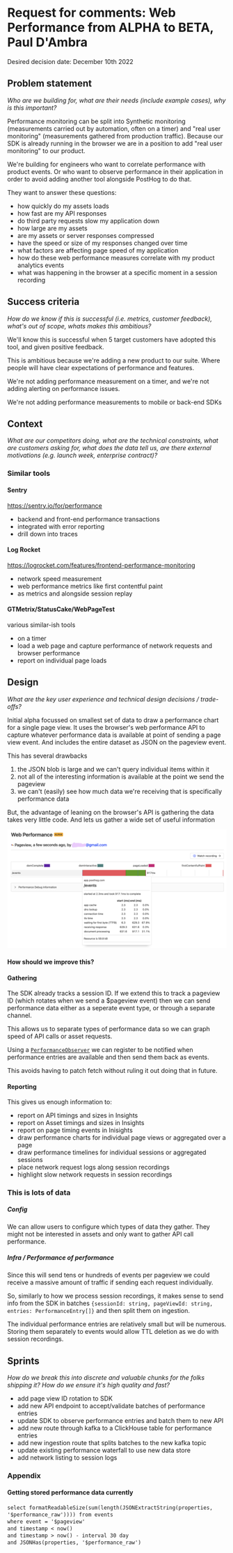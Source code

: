 # Request for comments: Web Performance from ALPHA to BETA, Paul D'Ambra

Desired decision date: December 10th 2022

## Problem statement
*Who are we building for, what are their needs (include example cases), why is this important?*

Performance monitoring can be split into Synthetic monitoring (measurements carried out by automation, often on a timer) and "real user monitoring" (measurements gathered from production traffic). Because our SDK is already running in the browser we are in a position to add "real user monitoring" to our product.

We're building for engineers who want to correlate performance with product events. Or who want to observe performance in their application in order to avoid adding another tool alongside PostHog to do that.

They want to answer these questions:

* how quickly do my assets loads
* how fast are my API responses
* do third party requests slow my application down
* how large are my assets
* are my assets or server responses compressed 
* have the speed or size of my responses changed over time
* what factors are affecting page speed of my application
* how do these web performance measures correlate with my product analytics events
* what was happening in the browser at a specific moment in a session recording

## Success criteria
*How do we know if this is successful (i.e. metrics, customer feedback), what's out of scope, whats makes this ambitious?*

We'll know this is successful when 5 target customers have adopted this tool, and given positive feedback.

This is ambitious because we're adding a new product to our suite. Where people will have clear expectations of performance and features.

We're not adding performance measurement on a timer, and we're not adding alerting on performance issues.

We're not adding performance measurements to mobile or back-end SDKs

## Context
*What are our competitors doing, what are the technical constraints, what are customers asking for, what does the data tell us, are there external motivations (e.g. launch week, enterprise contract)?*

### Similar tools

#### Sentry

https://sentry.io/for/performance

* backend and front-end performance transactions
* integrated with error reporting
* drill down into traces

#### Log Rocket

https://logrocket.com/features/frontend-performance-monitoring

* network speed measurement
* web performance metrics like first contentful paint
* as metrics and alongside session replay

#### GTMetrix/StatusCake/WebPageTest

various similar-ish tools

* on a timer
* load a web page and capture performance of network requests and browser performance
* report on individual page loads

## Design 
*What are the key user experience and technical design decisions / trade-offs?*

Initial alpha focussed on smallest set of data to draw a performance chart for a single page view. It uses the browser's web performance API to capture whatever performance data is available at point of sending a page view event. And includes the entire dataset as JSON on the pageview event.

This has several drawbacks

1) the JSON blob is large and we can't query individual items within it
2) not all of the interesting information is available at the point we send the pageview
3) we can't (easily) see how much data we're receiving that is specifically performance data

But, the advantage of leaning on the browser's API is gathering the data takes very little code. And lets us gather a wide set of useful information

![an example waterfall chart](/images/rfc-web-perf-waterfall-chart.png)

#### How should we improve this?

#### Gathering

The SDK already tracks a session ID. If we extend this to track a pageview ID (which rotates when we send a $pageview event) then we can send performance data either as a seperate event type, or through a separate channel.

This allows us to separate types of performance data so we can graph speed of API calls or asset requests.

Using a [`PerformanceObserver`](https://developer.mozilla.org/en-US/docs/Web/API/PerformanceObserver) we can register to be notified when performance entries are available and then send them back as events.

This avoids having to patch fetch without ruling it out doing that in future.

#### Reporting

This gives us enough information to:

* report on API timings and sizes in Insights
* report on Asset timings and sizes in Insights
* report on page timing events in Inisights
* draw performance charts for individual page views or aggregated over a page
* draw performance timelines for individual sessions or aggregated sessions
* place network request logs along session recordings
* highlight slow network requests in session recordings

### This is lots of data

##### Config

We can allow users to configure which types of data they gather. They might not be interested in assets and only want to gather API call performance.

##### Infra / Performance of performance

Since this will send tens or hundreds of events per pageview we could receive a massive amount of traffic if sending each request individually. 

So, similarly to how we process session recordings, it makes sense to send info from the SDK in batches `{sessionId: string, pageViewId: string, entries: PerformanceEntry[]}` and then split them on ingestion. 

The individual performance entries are relatively small but will be numerous. Storing them separately to events would allow TTL deletion as we do with session recordings.

## Sprints
*How do we break this into discrete and valuable chunks for the folks shipping it? How do we ensure it's high quality and fast?*

* add page view ID rotation to SDK
* add new API endpoint to accept/validate batches of performance entries
* update SDK to observe performance entries and batch them to new API
* add new route through kafka to a ClickHouse table for performance entries
* add new ingestion route that splits batches to the new kafka topic
* update existing performance waterfall to use new data store
* add network listing to session logs

### Appendix

#### Getting stored performance data currently

```
select formatReadableSize(sum(length(JSONExtractString(properties, '$performance_raw')))) from events 
where event = '$pageview' 
and timestamp < now() 
and timestamp > now() - interval 30 day
and JSONHas(properties, '$performance_raw')
```